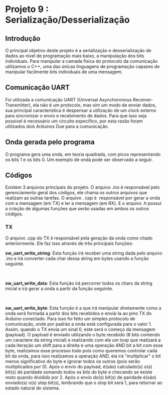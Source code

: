 # Projeto 9 : Serialização/Desserialização

## Introdução

O principal objetivo deste projeto é a serialização e desserialização de dados ao nível de programação mais baixo, a manipulação dos bits individuais. Para manipular a camada física do protocolo da comunicação utilizamos o C++, uma das únicas linguagens de programação capazes de manipular facilmente bits individuais de uma mensagem.

## Comunicação UART

Foi utilizada a comunicação UART (Universal Asynchoronous Receiver-Transmitter), ela não é um protocolo, mas sim um modo de enviar dados, sua principal característica é despensar a utilização de um clock externo para sincronizar o envio e recebimento de dados. Para que isso seja possível é necessário um circuito específico, por esta razão foram utilizados dois Arduinos Due para a comunicação.


## Onda gerada pelo programa
O programa gera uma onda, em teoria quadrada, com picos representando os bits 1 e os bits 0. Um exemplo de onda pode ser observado a seguir.







## Códigos
Existem 3 arquivos principais do projeto. O arquivo .ino é responsável pelo gerenciamento geral dos códigos, ele chama os outros arquivos que realizam as outras tarefas. O arquivo . cpp é  responsável por gerar a onda com a mensagem (em TX) e ler a mensagem (em RX). E o arquivo .h possui a criação de algumas funções que serão usadas em ambos os outros códigos.

### TX
O arquivo .cpp do TX é responsãvel pela geração da onda como citado anteriormente. Ele faz isso através de três principais funções:


**sw_uart_write_string**: Esta função irá receber uma string dada pelo arquivo .ino e irá converter cada char dessa string em bytes usando a função seguinte.

<br>

**sw_uart_write_data**: Esta função irá percorrer todos os chars da string inicial e irá gerar a onda a partir da função seguinte.

<br>

**sw_uart_write_byte**: Esta função é a que irá manipular diretamente como a onda será formada a partir dos bits recebidos e enviá-la ao pino TX do Arduino conectado. Para isso foi feito um simples protocolo de comunicação, onde por padrão a onda está configurada para o valor 1. Assim, quando o TX envia um sinal 0, este será o começo da mensagem (payload). O payload é enviado utilizando o byte recebido (8 bits contendo um caractere da string inicial) e realizando com ele um loop que realizará a cada iteração um shift para a direita e uma operação AND bit a bit com esse byte, realizamos esse processo todo pois como queremos controlar cada bit da onda, para isso realizamos a operação AND, ela irá "multiplicar" o bit menos significativo do byte e ignorar todos os outros (pois serão multiplicados por 0). Após o envio do payload, é(são) calculado(s) o(s) bit(s) de paridade somando todos os bits do byte e checando se existe resto quando dividido por 2. Após o envio do(s) bit(s) de paridade é(são) enviado(s) o(s) stop bit(s), lembrando que o stop bit será 1, para retornar ao estado natural do sistema.
